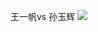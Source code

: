 王一帆vs
孙玉辉
![](https://image.baidu.com/search/detail?ct=503316480&z=0&ipn=d&word=%E8%A1%A8%E6%83%85%E5%8C%85&hs=2&pn=4&spn=0&di=166650&pi=0&rn=1&tn=baiduimagedetail&is=0%2C0&ie=utf-8&oe=utf-8&cl=2&lm=-1&cs=3705283613%2C781066770&os=250125127%2C2608123270&simid=0%2C0&adpicid=0&lpn=0&ln=30&fr=ala&fm=&sme=&cg=&bdtype=0&oriquery=%E8%A1%A8%E6%83%85%E5%8C%85&objurl=https%3A%2F%2Fgimg2.baidu.com%2Fimage_search%2Fsrc%3Dhttp%3A%2F%2Fimg.bjtata.com%2Fimg%2F596623fa6155615e.jpg%26refer%3Dhttp%3A%2F%2Fimg.bjtata.com%26app%3D2002%26size%3Df9999%2C10000%26q%3Da80%26n%3D0%26g%3D0n%26fmt%3Djpeg%3Fsec%3D1614950705%26t%3D4f3953dec07a3069415ed6b42a7a5a0f&fromurl=ippr_z2C%24qAzdH3FAzdH3Fooo_z%26e3Bxtvt_z%26e3BgjpAzdH3FtvijAzdH3F14w-dmbl9c8d_z%26e3Bip4s&gsm=5&islist=&querylist=)
